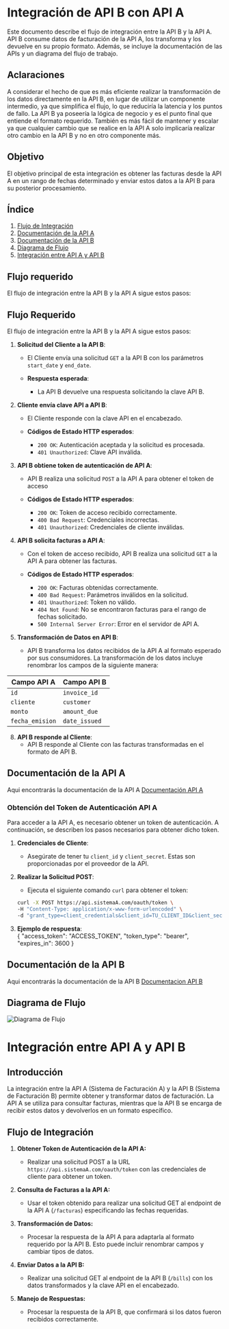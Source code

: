 # Integración de API B con API A

Este documento describe el flujo de integración entre la API B y la API A. API B consume datos de facturación de la API A, los transforma y los devuelve en su propio formato. Además, se incluye la documentación de las APIs y un diagrama del flujo de trabajo.

## Aclaraciones

A considerar el hecho de que es más eficiente realizar la transformación de los datos directamente en la API B, en lugar de utilizar un componente intermedio, ya que simplifica el flujo, lo que reduciría la latencia y los puntos de fallo. La API B ya poseería la lógica de negocio y es el punto final que entiende el formato requerido. También es más fácil de mantener y escalar ya que cualquier cambio que se realice en la API A solo implicaría realizar otro cambio en la API B y no en otro componente más.

## Objetivo
El objetivo principal de esta integración es obtener las facturas desde la API A en un rango de fechas determinado y enviar estos datos a la API B para su posterior procesamiento.

## Índice

1. [Flujo de Integración](#flujo-de-integración)
2. [Documentación de la API A](#documentación-de-la-api-a)
3. [Documentación de la API B](#documentación-de-la-api-b)
4. [Diagrama de Flujo](#diagrama-de-flujo)
5. [Integración entre API A y API B](#integración-entre-api-a-y-api-b)

## Flujo requerido

El flujo de integración entre la API B y la API A sigue estos pasos:

## Flujo Requerido

El flujo de integración entre la API B y la API A sigue estos pasos:

1. **Solicitud del Cliente a la API B**:

   - El Cliente envía una solicitud `GET` a la API B con los parámetros `start_date` y `end_date`.
     
   - **Respuesta esperada**:
     - La API B devuelve una respuesta solicitando la clave API B.

3. **Cliente envía clave API a API B**:
   
   - El Cliente responde con la clave API en el encabezado.
    
   - **Códigos de Estado HTTP esperados**:
     - `200 OK`: Autenticación aceptada y la solicitud es procesada.
     - `401 Unauthorized`: Clave API inválida.

5. **API B obtiene token de autenticación de API A**:
   - API B realiza una solicitud `POST` a la API A para obtener el token de acceso
     
   - **Códigos de Estado HTTP esperados**:
     - `200 OK`: Token de acceso recibido correctamente.
     - `400 Bad Request`: Credenciales incorrectas.
     - `401 Unauthorized`: Credenciales de cliente inválidas.

6. **API B solicita facturas a API A**:
   - Con el token de acceso recibido, API B realiza una solicitud `GET` a la API A para obtener las facturas.
    
   - **Códigos de Estado HTTP esperados**:
     - `200 OK`: Facturas obtenidas correctamente.
     - `400 Bad Request`: Parámetros inválidos en la solicitud.
     - `401 Unauthorized`: Token no válido.
     - `404 Not Found`: No se encontraron facturas para el rango de fechas solicitado.
     - `500 Internal Server Error`: Error en el servidor de API A.

7. **Transformación de Datos en API B**:
   - API B transforma los datos recibidos de la API A al formato esperado por sus consumidores. La transformación de los datos incluye renombrar los campos de la siguiente manera:

| Campo API A   | Campo API B    |
|---------------|----------------|
| `id`          | `invoice_id`   |
| `cliente`     | `customer`     |
| `monto`       | `amount_due`   |
| `fecha_emision`| `date_issued` |

8. **API B responde al Cliente**:
   - API B responde al Cliente con las facturas transformadas en el formato de API B.


## Documentación de la API A

Aqui encontrarás la documentación de la API A [Documentación API A](https://github.com/BeaMDG/apis/blob/main/documentaci%C3%B3n-API_A.yaml)

### Obtención del Token de Autenticación API A

Para acceder a la API A, es necesario obtener un token de autenticación. A continuación, se describen los pasos necesarios para obtener dicho token.

1. **Credenciales de Cliente**:
   - Asegúrate de tener tu `client_id` y `client_secret`. Estas son proporcionadas por el proveedor de la API.

2. **Realizar la Solicitud POST**:
   - Ejecuta el siguiente comando `curl` para obtener el token:

   ```bash
   curl -X POST https://api.sistemaA.com/oauth/token \
   -H "Content-Type: application/x-www-form-urlencoded" \
   -d "grant_type=client_credentials&client_id=TU_CLIENT_ID&client_secret=TU_CLIENT_SECRET"```

 3. **Ejemplo de respuesta**:<br>
    {
  "access_token": "ACCESS_TOKEN",
  "token_type": "bearer",
  "expires_in": 3600
  }
   
## Documentación de la API B
Aqui encontrarás la documentación de la API B [Documentacion API B](https://github.com/BeaMDG/apis/blob/main/documentaci%C3%B3n-API_B.yaml)

## Diagrama de Flujo

![Diagrama de Flujo](https://github.com/BeaMDG/apis/blob/main/diagrama_api.png)

# Integración entre API A y API B

## Introducción
La integración entre la API A (Sistema de Facturación A) y la API B (Sistema de Facturación B) permite obtener y transformar datos de facturación. La API A se utiliza para consultar facturas, mientras que la API B se encarga de recibir estos datos y devolverlos en un formato específico.

## Flujo de Integración
1. **Obtener Token de Autenticación de la API A:**
   - Realizar una solicitud POST a la URL `https://api.sistemaA.com/oauth/token` con las credenciales de cliente para obtener un token.

2. **Consulta de Facturas a la API A:**
   - Usar el token obtenido para realizar una solicitud GET al endpoint de la API A (`/facturas`) especificando las fechas requeridas.

3. **Transformación de Datos:**
   - Procesar la respuesta de la API A para adaptarla al formato requerido por la API B. Esto puede incluir renombrar campos y cambiar tipos de datos.

4. **Enviar Datos a la API B:**
   - Realizar una solicitud GET al endpoint de la API B (`/bills`) con los datos transformados y la clave API en el encabezado.

5. **Manejo de Respuestas:**
   - Procesar la respuesta de la API B, que confirmará si los datos fueron recibidos correctamente.




